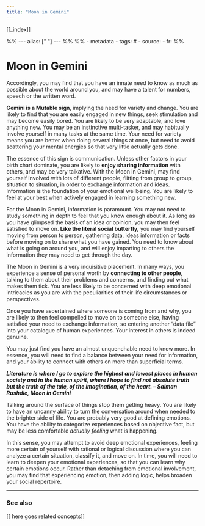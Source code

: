 ```yaml
---
title: "Moon in Gemini"
---
```


[[_index]]

%% ---
alias: [" "]
--- %%
%% - metadata
	- tags: #
	- source: 
	- fr: 
%%

# Moon in Gemini

Accordingly, you may find that you have an innate need to know as much as possible about the world around you, and may have a talent for numbers, speech or the written word.

**Gemini is a Mutable sign**, implying the need for variety and change. You are likely to find that you are easily engaged in new things, seek stimulation and may become easily bored. You are likely to be very adaptable, and love anything new. You may be an instinctive multi-tasker, and may habitually involve yourself in many tasks at the same time. Your need for variety means you are better when doing several things at once, but need to avoid scattering your mental energies so that very little actually gets done.

The essence of this sign is communication. Unless other factors in your birth chart dominate, you are likely to **enjoy sharing information** with others, and may be very talkative. With the Moon in Gemini, may find yourself involved with lots of different people, flitting from group to group, situation to situation, in order to exchange information and ideas. Information is the foundation of your emotional wellbeing. You are likely to feel at your best when actively engaged in learning something new.

For the Moon in Gemini, information is paramount. You may not need to study something in depth to feel that you know enough about it. As long as you have glimpsed the basis of an idea or opinion, you may then feel satisfied to move on. **Like the literal social butterfly,** you may find yourself moving from person to person, gathering data, ideas information or facts before moving on to share what you have gained. You need to know about what is going on around you, and will enjoy imparting to others the information they may need to get through the day.

  
The Moon in Gemini is a very inquisitive placement. In many ways, you experience a sense of personal worth by **connecting to other people**, talking to them about their problems and concerns, and finding out what makes them tick. You are less likely to be concerned with deep emotional intricacies as you are with the peculiarities of their life circumstances or perspectives.

Once you have ascertained where someone is coming from and why, you are likely to then feel compelled to move on to someone else, having satisfied your need to exchange information, so entering another “data file” into your catalogue of human experiences. Your interest in others is indeed genuine.

You may just find you have an almost unquenchable need to know more. In essence, you will need to find a balance between your need for information, and your ability to connect with others on more than superficial terms.


_**Literature is where I go to explore the highest and lowest places in human society and in the human spirit, where I hope to find not absolute truth but the truth of the tale, of the imagination, of the heart. – Salman Rushdie, Moon in Gemini**_

Talking around the surface of things stop them getting heavy. You are likely to have an uncanny ability to turn the conversation around when needed to the brighter side of life. You are probably very good at defining emotions. You have the ability to categorize experiences based on objective fact, but may be less comfortable _actually feeling_ what is happening.

In this sense, you may attempt to avoid deep emotional experiences, feeling more certain of yourself with rational or logical discussion where you can analyze a certain situation, classify it, and move on. In time, you will need to learn to deepen your emotional experiences, so that you can learn why certain emotions occur. Rather than detaching from emotional involvement, you may find that experiencing emotion, then adding logic, helps broaden your social repertoire.


-------------
### See also
[[ here goes related concepts]]

